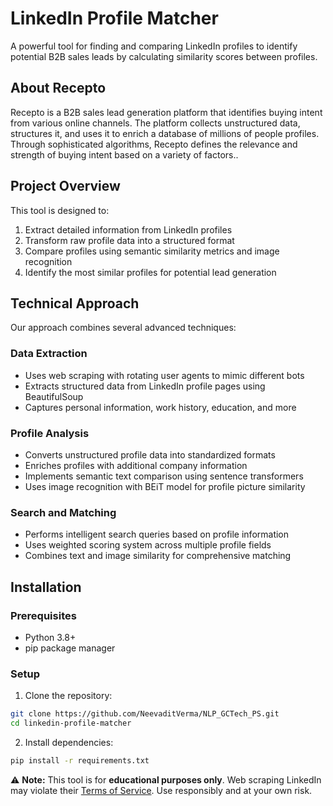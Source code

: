 # LinkedIn Profile Matcher

A powerful tool for finding and comparing LinkedIn profiles to identify potential B2B sales leads by calculating similarity scores between profiles.

## About Recepto

Recepto is a B2B sales lead generation platform that identifies buying intent from various online channels. The platform collects unstructured data, structures it, and uses it to enrich a database of millions of people profiles. Through sophisticated algorithms, Recepto defines the relevance and strength of buying intent based on a variety of factors..

## Project Overview

This tool is designed to:
1. Extract detailed information from LinkedIn profiles
2. Transform raw profile data into a structured format
3. Compare profiles using semantic similarity metrics and image recognition
4. Identify the most similar profiles for potential lead generation

## Technical Approach

Our approach combines several advanced techniques:

### Data Extraction
- Uses web scraping with rotating user agents to mimic different bots
- Extracts structured data from LinkedIn profile pages using BeautifulSoup
- Captures personal information, work history, education, and more

### Profile Analysis
- Converts unstructured profile data into standardized formats
- Enriches profiles with additional company information
- Implements semantic text comparison using sentence transformers
- Uses image recognition with BEiT model for profile picture similarity

### Search and Matching
- Performs intelligent search queries based on profile information
- Uses weighted scoring system across multiple profile fields
- Combines text and image similarity for comprehensive matching

## Installation

### Prerequisites
- Python 3.8+
- pip package manager

### Setup

1. Clone the repository:
```bash
git clone https://github.com/NeevaditVerma/NLP_GCTech_PS.git
cd linkedin-profile-matcher
```
2. Install dependencies:
```bash
pip install -r requirements.txt
```

⚠️ **Note:** This tool is for **educational purposes only**. Web scraping LinkedIn may violate their [Terms of Service](https://www.linkedin.com/legal/user-agreement). Use responsibly and at your own risk.
